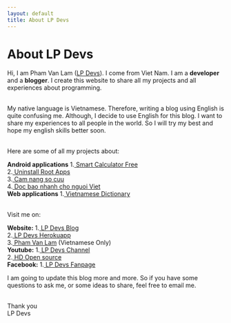 ```yaml
---
layout: default
title: About LP Devs
---
```


<div class="post">
	<h1 class="pageTitle">About LP Devs</h1>
  Hi, I am Pham Van Lam (<a href='https://lpdevs.github.io/'>LP Devs</a>). I come from Viet Nam. I am a <b>developer</b> and a <b>blogger</b>. I create this website to share all my projects and all experiences about programming. 
  <br><br>

  My native language is Vietnamese. Therefore, writing a blog using English is quite confusing me. Although, I decide to use English for this blog. I want to share my experiences to all people in the world. So I will try my best and hope my english skills better soon.
  <br><br>

  Here are some of all my projects about:

  <b>Android applications</b>
    1.<a href='https://play.google.com/store/apps/details?id=com.lampv.calculators'> Smart Calculator Free </a><br>
    2.<a href='https://play.google.com/store/apps/details?id=com.ss.stp.uninstallrootapps'> Uninstall Root Apps </a><br>
    3.<a href='https://play.google.com/store/apps/details?id=com.ss.stp.camnangsocuu'> Cam nang so cuu</a><br>
    4.<a href='https://play.google.com/store/apps/details?id=com.ss.stp.rssnewsreader'> Doc bao nhanh cho nguoi Viet</a><br>
  <b>Web applications</b>
    1.<a href='https://lpdevs.herokuapp.com/dictionary'> Vietnamese Dictionary</a>
  <br><br>

  Visit me on:

  <b>Website:</b>
    1.<a href="https://lpdevs.github.io"> LP Devs Blog</a><br>
    2.<a href="https://lpdevs.herokuapp.com"> LP Devs Herokuapp</a><br>
    3.<a href="https://phamvanlam.com"> Pham Van Lam</a> (Vietnamese Only)<br>
  <b>Youtube:</b>
    1.<a href="https://www.youtube.com/channel/UCGZVdZxSWmAIDT5AJNCQ6Bw"> LP Devs Channel </a><br>
    2.<a href="https://www.youtube.com/channel/UCGzF0dyN9D5nFS4nNpMm6RA"> HD Open source </a><br>
  <b>Facebook:</b>
    1.<a href="https://www.facebook.com/lpdevs"> LP Devs Fanpage </a><br>


  I am going to update this blog more and more. So if you have some questions to ask me, or some ideas to share, feel free to email me.
  <br><br>

  Thank you <br>
  LP Devs
  <br>
  <br>
  <br>
</div>
